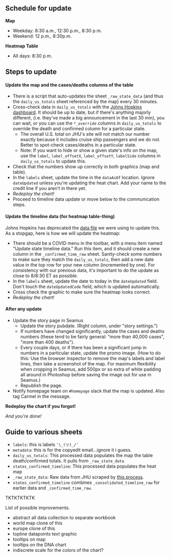 ## Schedule for update

**Map**
- Weekday: 8:30 a.m., 12:30 p.m., 8:30 p.m.
- Weekend: 12 p.m., 8:30p.m.

**Heatmap Table**
- All days: 8:30 p.m.

## Steps to update

#### Update the map and the cases/deaths columns of the table
- There is a script that auto-updates the sheet `_raw_state_data` (and thus the `daily_us_totals` sheet referenced by the map) every 30 minutes.
- Cross-check data in `daily_us_totals` with the [Johns Hopkins dashboard](https://www.arcgis.com/apps/opsdashboard/index.html#/bda7594740fd40299423467b48e9ecf6). It should be up to date, but if there's anything majorly different, (i.e. they've made a big announcement in the last 30 min), you can wait, or you can use the `*_override` columns in `daily_us_totals` to override the death and confirmed column for a particular state.
	- The overall U.S. total on JHU's site will not match our number exactly because it includes cruise ship passengers and we do not. Better to spot-check cases/deaths in a particular state.
	- Note: If you want to hide or show a given state's info on the map, use the `label`, `label_offsetX`, `label_offsetY`, `labelSide` columns in `daily_us_totals` to update this.
- Check that the numbers show up correctly in both graphics (map and table).
- In the `labels` sheet, update the time in the `dataAsOf` location. Ignore `dateUpdated` unless you're updating the heat chart. Add your name to the credit line if you aren't in there yet.
- *Redeploy the chart!*
- Proceed to timeline data update or move below to the communication steps.

#### Update the timeline data (for heatmap table-thing)

Johns Hopkins has deprecated the [data file](https://github.com/CSSEGISandData/COVID-19/tree/master/csse_covid_19_data/csse_covid_19_time_series) we were using to update this. As a stopgap, here is how we will update the heatmap:

- There should be a COVID menu in the toolbar, with a menu item named "Update state timeline data." Run this item, and it should create a new column in the `_confirmed_time_raw` sheet. Sanity-check some numbers to make sure they match the `daily_us_totals`, then add a new date value in the top row for your new column (incremented by one). For consistency with our previous data, it's important to do the update as close to 8/8:30 ET as possible.
- In the `labels` sheet, update the date to today in the `dateUpdated` field. Don't touch the `dateUpdatedCode` field, which is updated automatically.
- Cross check the graphic to make sure the heatmap looks correct.
- *Redeploy the chart!*

#### After any update
- Update the story page in Seamus
	- Update the story pubdate. (Right column, under "story settings.")
	- If numbers have changed significantly, update the cases and deaths numbers (these tend to be fairly general: "more than 40,000 cases", "more than 400 deaths").
	- Every couple days, or if there has been a significant jump in numbers in a particular state, update the promo image. (How to do this: Use the browser inspector to remove the map's labels and label lines, then take a screenshot of the map. For maximum flexibility when cropping in Seamus, add 500px or so extra of white padding all around in Photoshop before saving the image out for use in Seamus.)
	- Republish the page.
- Notify homepage team on `#homepage` slack that the map is updated. Also tag Carmel in the message.

**Redeploy the chart if you forgot!**

*And you're done!*

## Guide to various sheets

- `labels`: this is labels `¯\_(ツ)_/¯`
- `metadata`: this is for the copyedit email...ignore it i guess.
- `daily_us_totals`: This processed data populates the map the table death/confirmed totals. It pulls from `_raw_state_data`
- `states_confirmed_timeline`: This processed data populates the heat map
- `_raw_state_data`: Raw data from JHU scraped by [this process](https://github.com/nprapps/jhu-map-scraper-corona).
- `states_confirmed_timeline` combines `_consolidated_timeline_raw` for earlier data and `_confirmed_time_raw`.


TKTKTKTKTK

List of possible improvements.
- abstract all data collection to separate workbook
- world map clone of this
- europe clone of this
- topline datapoints text graphic
- tooltips on map
- tooltips on the DNA chart
- indiscrete scale for the colors of the chart?
